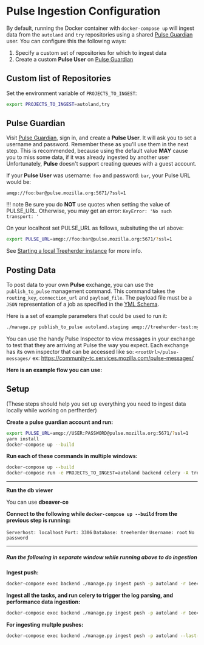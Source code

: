 # Pulse Ingestion Configuration

By default, running the Docker container with `docker-compose up` will ingest data
from the `autoland` and `try` repositories using a shared [Pulse Guardian] user. You can configure this the following ways:

1. Specify a custom set of repositories for which to ingest data
2. Create a custom **Pulse User** on [Pulse Guardian]

## Custom list of Repositories

Set the environment variable of `PROJECTS_TO_INGEST`:

```bash
export PROJECTS_TO_INGEST=autoland,try
```

## Pulse Guardian

Visit [Pulse Guardian], sign in, and create a **Pulse User**. It will ask you to set a
username and password. Remember these as you'll use them in the next step.
This is recommended, because using the default value **MAY** cause you to miss some data,
if it was already ingested by another user Unfortunately, **Pulse** doesn't support creating
queues with a guest account.

If your **Pulse User** was username: `foo` and password: `bar`, your Pulse URL
would be:

`amqp://foo:bar@pulse.mozilla.org:5671/?ssl=1`

<!-- prettier-ignore -->
!!! note
    Be sure you do **NOT** use quotes when setting the value of PULSE_URL.  Otherwise, you may get an
    error: ``KeyError: 'No such transport: '``

On your localhost set PULSE_URL as follows, subsituting the url above:

```bash
export PULSE_URL=amqp://foo:bar@pulse.mozilla.org:5671/?ssl=1
```

See [Starting a local Treeherder instance] for more info.

[starting a local treeherder instance]: installation.md#starting-a-local-treeherder-instance

## Posting Data

To post data to your own **Pulse** exchange, you can use the `publish_to_pulse`
management command. This command takes the `routing_key`, `connection_url`
and `payload_file`. The payload file must be a `JSON` representation of
a job as specified in the [YML Schema].

Here is a set of example parameters that could be used to run it:

```bash
./manage.py publish_to_pulse autoland.staging amqp://treeherder-test:mypassword@pulse.mozilla.org:5672/ ./scratch/test_job.json
```

You can use the handy Pulse Inspector to view messages in your exchange to
test that they are arriving at Pulse the way you expect. Each exchange has its
own inspector that can be accessed like so: `<rootUrl>/pulse-messages/`
ex: <https://community-tc.services.mozilla.com/pulse-messages/>

[pulse guardian]: https://pulseguardian.mozilla.org/whats_pulse
[yml schema]: https://github.com/mozilla/treeherder/blob/master/schemas/pulse-job.yml

**Here is an example flow you can use:**

## Setup

(These steps should help you set up everything you need to ingest data locally while working on perfherder)

**Create a pulse guardian account and run:**

```bash
export PULSE_URL=amqp://USER:PASSWORD@pulse.mozilla.org:5671/?ssl=1
yarn install
docker-compose up --build
```

**Run each of these commands in multiple windows:**

```bash
docker-compose up --build
docker-compose run -e PROJECTS_TO_INGEST=autoland backend celery -A treeherder worker --concurrency 1
```

---

**Run the db viewer**

You can use **dbeaver-ce**

**Connect to the following while `docker-compose up --build` from the previous step is running:**

`Serverhost: localhost`
`Port: 3306`
`Database: treeherder`
`Username: root`
`No password`

---

##### Run the following in separate window while running above to do ingestion

**Ingest push:**

```bash
docker-compose exec backend ./manage.py ingest push -p autoland -r 1ee42a54a431acdd6cbe43b49de0237fe67eddd9
```

**Ingest all the tasks, and run celery to trigger the log parsing, and performance data ingestion:**

```bash
docker-compose exec backend ./manage.py ingest push -p autoland -r 1ee42a54a431acdd6cbe43b49de0237fe67eddd9 -a --enable-eager-celery
```

**For ingesting multple pushes:**

```bash
docker-compose exec backend ./manage.py ingest push -p autoland --last-n-pushes 100
```
